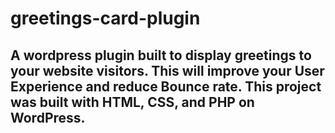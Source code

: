 # greetings-card-plugin
## A wordpress plugin built to display greetings to your website visitors. This will improve your User Experience and reduce Bounce rate. This project was built with HTML, CSS, and PHP on WordPress.